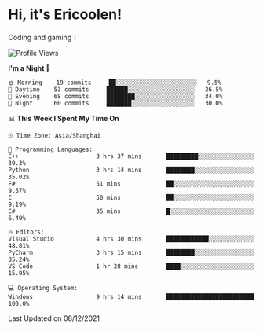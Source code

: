 # Hi, it's Ericoolen!
Coding and gaming！

<!--START_SECTION:waka-->
![Profile Views](http://img.shields.io/badge/Profile%20Views-2-blue)

**I'm a Night 🦉** 

```text
🌞 Morning    19 commits     ██░░░░░░░░░░░░░░░░░░░░░░░   9.5% 
🌆 Daytime    53 commits     ██████░░░░░░░░░░░░░░░░░░░   26.5% 
🌃 Evening    68 commits     ████████░░░░░░░░░░░░░░░░░   34.0% 
🌙 Night      60 commits     ███████░░░░░░░░░░░░░░░░░░   30.0%

```


📊 **This Week I Spent My Time On** 

```text
⌚︎ Time Zone: Asia/Shanghai

💬 Programming Languages: 
C++                      3 hrs 37 mins       █████████░░░░░░░░░░░░░░░░   39.3% 
Python                   3 hrs 14 mins       ████████░░░░░░░░░░░░░░░░░   35.02% 
F#                       51 mins             ██░░░░░░░░░░░░░░░░░░░░░░░   9.37% 
C                        50 mins             ██░░░░░░░░░░░░░░░░░░░░░░░   9.19% 
C#                       35 mins             █░░░░░░░░░░░░░░░░░░░░░░░░   6.49%

🔥 Editors: 
Visual Studio            4 hrs 30 mins       ████████████░░░░░░░░░░░░░   48.81% 
PyCharm                  3 hrs 15 mins       ████████░░░░░░░░░░░░░░░░░   35.24% 
VS Code                  1 hr 28 mins        ████░░░░░░░░░░░░░░░░░░░░░   15.95%

💻 Operating System: 
Windows                  9 hrs 14 mins       █████████████████████████   100.0%

```


 Last Updated on 08/12/2021
<!--END_SECTION:waka-->

